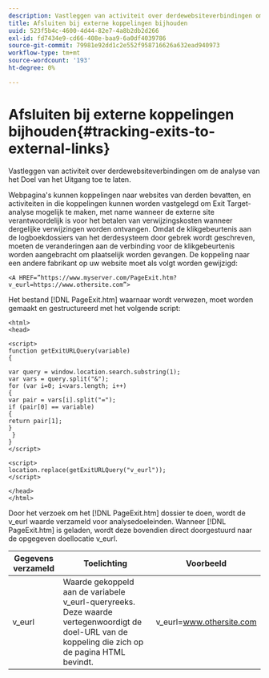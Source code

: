 ```yaml
---
description: Vastleggen van activiteit over derdewebsiteverbindingen om de analyse van het Doel van het Uitgang toe te laten.
title: Afsluiten bij externe koppelingen bijhouden
uuid: 523f5b4c-4600-4d44-82e7-4a8b2db2d266
exl-id: fd7434e9-cd66-408e-baa9-6a0df4039786
source-git-commit: 79981e92dd1c2e552f958716626a632ead940973
workflow-type: tm+mt
source-wordcount: '193'
ht-degree: 0%

---
```


# Afsluiten bij externe koppelingen bijhouden{#tracking-exits-to-external-links}

Vastleggen van activiteit over derdewebsiteverbindingen om de analyse van het Doel van het Uitgang toe te laten.

Webpagina&#39;s kunnen koppelingen naar websites van derden bevatten, en activiteiten in die koppelingen kunnen worden vastgelegd om Exit Target-analyse mogelijk te maken, met name wanneer de externe site verantwoordelijk is voor het betalen van verwijzingskosten wanneer dergelijke verwijzingen worden ontvangen. Omdat de klikgebeurtenis aan de logboekdossiers van het derdesysteem door gebrek wordt geschreven, moeten de veranderingen aan de verbinding voor de klikgebeurtenis worden aangebracht om plaatselijk worden gevangen. De koppeling naar een andere fabrikant op uw website moet als volgt worden gewijzigd:

```
<A HREF=”https://www.myserver.com/PageExit.htm?v_eurl=https://www.othersite.com”>
```

Het bestand [!DNL PageExit.htm] waarnaar wordt verwezen, moet worden gemaakt en gestructureerd met het volgende script:

```
<html>
<head>

<script>
function getExitURLQuery(variable)
{

var query = window.location.search.substring(1);
var vars = query.split("&");
for (var i=0; i<vars.length; i++)
{
var pair = vars[i].split("=");
if (pair[0] == variable)
{
return pair[1];
}
 }
}
</script>

<script>
location.replace(getExitURLQuery("v_eurl"));
</script>

</head>
</html>
```

Door het verzoek om het [!DNL PageExit.htm] dossier te doen, wordt de v_eurl waarde verzameld voor analysedoeleinden. Wanneer [!DNL PageExit.htm] is geladen, wordt deze bovendien direct doorgestuurd naar de opgegeven doellocatie v_eurl.

| Gegevens verzameld | Toelichting | Voorbeeld |
|---|---|---|
| v_eurl | Waarde gekoppeld aan de variabele v_eurl-queryreeks. Deze waarde vertegenwoordigt de doel-URL van de koppeling die zich op de pagina HTML bevindt. | v_eurl=www.othersite.com |
